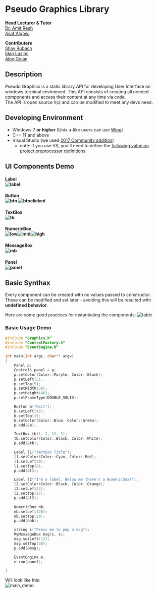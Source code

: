# Pseudo Graphics Library

**Head Lecturer & Tutor** </br>
[Dr. Amit Resh](https://scholar.google.com/citations?user=5lTmLKsAAAAJ&hl=en)</br>
[Asaf Algawi](https://github.com/auval)

**Contributers** </br>
[Shay Rubach](https://github.com/ShayRubach)</br>
[Idan Lazimi](https://github.com/idanlazimi)</br>
[Alon Golan](https://github.com/alongolan1991)</br>


## Description

Pseudo Graphics is a static library API for developing User Interface on windows terminal envirnment. This API consists of creating all needed components and access their content at any time via code.<br>The API is open source !(c) and can be modified to meet any devs need.

## Developing Environment

* Windows 7 **or higher** (Unix a-like users can use [Wine](https://www.winehq.org/))
* C++ **11** and above
* Visual Studio (we used [2017 Community addition](https://www.visualstudio.com/vs/whatsnew/))
	* note: if you use VS, you'll need to define the [following value on project preprocessor definitions](https://stackoverflow.com/a/22450838)

## UI Components Demo

#### Label  <br> ![label](https://user-images.githubusercontent.com/21342315/41190512-427c7e3c-6be0-11e8-9704-8c76768ea64e.png)<br>
#### Button<br>![btn](https://user-images.githubusercontent.com/21342315/41190528-89831ad4-6be0-11e8-9585-12552145c034.png) ![btnclicked](https://user-images.githubusercontent.com/21342315/41190534-d4b6aa34-6be0-11e8-8301-a6f41f9f5d2d.png)<br>
#### TextBox<br> ![tb](https://user-images.githubusercontent.com/21342315/41190544-0addcd4a-6be1-11e8-9d7d-99e9b02c2c50.png)<br>
#### NumericBox<br>![low](https://user-images.githubusercontent.com/21342315/41190550-4e3363c0-6be1-11e8-8ec3-8418c2b2b52e.png)![mid](https://user-images.githubusercontent.com/21342315/41190549-411204da-6be1-11e8-851b-e87c302c0932.png)![high](https://user-images.githubusercontent.com/21342315/41190554-5668e31c-6be1-11e8-8696-080efbbeb73a.png)<br>
#### MessageBox<br>![mb](https://user-images.githubusercontent.com/21342315/41190587-2b0ce3b6-6be2-11e8-9bbf-4a8137c436ab.png)<br>
#### Panel<br>![panel](https://user-images.githubusercontent.com/21342315/41190630-0956cef2-6be3-11e8-9abf-131bf7dce667.png)

## Basic Synthax

Every component can be created with no values passed to constructor. These can be modified and set later - avoiding this will be resulted with **undefined behavior**.<br>

Here are some good practices for instantiating the components:
![table](https://user-images.githubusercontent.com/21342315/41191692-acac5d1e-6bf3-11e8-89f9-cb17dc1b3db7.png)


### Basic Usage Demo

```cpp
#include "Graphics.h"
#include "ControlFactory.h"
#include "EventEngine.h"

int main(int argc, char** argv)
{
	Panel p;
	Control& panel = p;
	p.setColor(Color::Purple, Color::Black);
	p.setLeft(5);
	p.setTop(5);
	p.setWidth(50);
	p.setHeight(40);
	p.setFrameType(DOUBLE_SOLID);

	Button b("Exit");
	b.setLeft(42);
	b.setTop(1);
	b.setColor(Color::Blue, Color::Green);
	p.add(&b);

	TextBox tb(1, 2, 12, 5);
	tb.setColor(Color::Black, Color::White);
	p.add(&tb);

	Label l1("TextBox Title");
	l1.setColor(Color::Cyan, Color::Red);
	l1.setLeft(0);
	l1.setTop(0);
	p.add(&l1);

	Label l2("I'm a label. Below me there's a NumericBox!");
	l2.setColor(Color::Black, Color::Orange);
	l2.setLeft(3);
	l2.setTop(17);
	p.add(&l2);

	NumericBox nb;
	nb.setLeft(20);
	nb.setTop(20);
	p.add(&nb);

	string s("Press me to pop a msg");
	MyMessageBox msg(s, s);
	msg.setLeft(12);
	msg.setTop(30);
	p.add(&msg);

	EventEngine e;
	e.run(panel);

}
```

Will look like this:<br>
![main_demo](https://user-images.githubusercontent.com/21342315/41191625-b40cc284-6bf2-11e8-82d5-1a0363e9af5a.png)